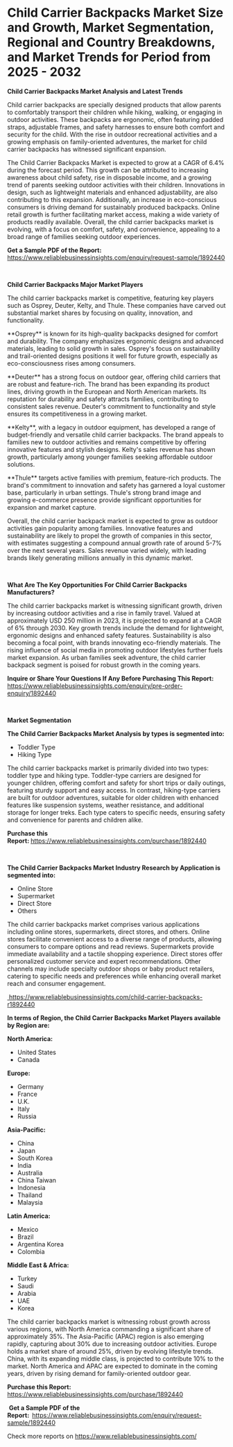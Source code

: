 <p><h1>Child Carrier Backpacks Market Size and Growth, Market Segmentation, Regional and Country Breakdowns, and Market Trends for Period from 2025 -  2032</h1></p><p><strong>Child Carrier Backpacks Market Analysis and Latest Trends</strong></p>
<p><p>Child carrier backpacks are specially designed products that allow parents to comfortably transport their children while hiking, walking, or engaging in outdoor activities. These backpacks are ergonomic, often featuring padded straps, adjustable frames, and safety harnesses to ensure both comfort and security for the child. With the rise in outdoor recreational activities and a growing emphasis on family-oriented adventures, the market for child carrier backpacks has witnessed significant expansion.</p><p>The Child Carrier Backpacks Market is expected to grow at a CAGR of 6.4% during the forecast period. This growth can be attributed to increasing awareness about child safety, rise in disposable income, and a growing trend of parents seeking outdoor activities with their children. Innovations in design, such as lightweight materials and enhanced adjustability, are also contributing to this expansion. Additionally, an increase in eco-conscious consumers is driving demand for sustainably produced backpacks. Online retail growth is further facilitating market access, making a wide variety of products readily available. Overall, the child carrier backpacks market is evolving, with a focus on comfort, safety, and convenience, appealing to a broad range of families seeking outdoor experiences.</p></p>
<p><strong>Get a Sample PDF of the Report:&nbsp;</strong> <a href="https://www.reliablebusinessinsights.com/enquiry/request-sample/1892440?utm_campaign=101&utm_medium=2&utm_source=Github&utm_content=ia&utm_term=14012025&utm_id=child-carrier-backpacks">https://www.reliablebusinessinsights.com/enquiry/request-sample/1892440</a></p>
<p>&nbsp;</p>
<p><strong>Child Carrier Backpacks Major Market Players</strong></p>
<p><p>The child carrier backpacks market is competitive, featuring key players such as Osprey, Deuter, Kelty, and Thule. These companies have carved out substantial market shares by focusing on quality, innovation, and functionality.</p><p>**Osprey** is known for its high-quality backpacks designed for comfort and durability. The company emphasizes ergonomic designs and advanced materials, leading to solid growth in sales. Osprey's focus on sustainability and trail-oriented designs positions it well for future growth, especially as eco-consciousness rises among consumers.</p><p>**Deuter** has a strong focus on outdoor gear, offering child carriers that are robust and feature-rich. The brand has been expanding its product lines, driving growth in the European and North American markets. Its reputation for durability and safety attracts families, contributing to consistent sales revenue. Deuter's commitment to functionality and style ensures its competitiveness in a growing market.</p><p>**Kelty**, with a legacy in outdoor equipment, has developed a range of budget-friendly and versatile child carrier backpacks. The brand appeals to families new to outdoor activities and remains competitive by offering innovative features and stylish designs. Kelty's sales revenue has shown growth, particularly among younger families seeking affordable outdoor solutions.</p><p>**Thule** targets active families with premium, feature-rich products. The brand's commitment to innovation and safety has garnered a loyal customer base, particularly in urban settings. Thule's strong brand image and growing e-commerce presence provide significant opportunities for expansion and market capture.</p><p>Overall, the child carrier backpack market is expected to grow as outdoor activities gain popularity among families. Innovative features and sustainability are likely to propel the growth of companies in this sector, with estimates suggesting a compound annual growth rate of around 5-7% over the next several years. Sales revenue varied widely, with leading brands likely generating millions annually in this dynamic market.</p></p>
<p>&nbsp;</p>
<p><strong>What Are The Key Opportunities For Child Carrier Backpacks Manufacturers?</strong></p>
<p><p>The child carrier backpacks market is witnessing significant growth, driven by increasing outdoor activities and a rise in family travel. Valued at approximately USD 250 million in 2023, it is projected to expand at a CAGR of 6% through 2030. Key growth trends include the demand for lightweight, ergonomic designs and enhanced safety features. Sustainability is also becoming a focal point, with brands innovating eco-friendly materials. The rising influence of social media in promoting outdoor lifestyles further fuels market expansion. As urban families seek adventure, the child carrier backpack segment is poised for robust growth in the coming years.</p></p>
<p><strong>Inquire or Share Your Questions If Any Before Purchasing This Report:</strong> <a href="https://www.reliablebusinessinsights.com/enquiry/pre-order-enquiry/1892440?utm_campaign=101&utm_medium=2&utm_source=Github&utm_content=ia&utm_term=14012025&utm_id=child-carrier-backpacks">https://www.reliablebusinessinsights.com/enquiry/pre-order-enquiry/1892440</a></p>
<p>&nbsp;</p>
<p><strong>Market Segmentation</strong></p>
<p><strong>The Child Carrier Backpacks Market Analysis by types is segmented into:</strong></p>
<p><ul><li>Toddler Type</li><li>Hiking Type</li></ul></p>
<p><p>The child carrier backpacks market is primarily divided into two types: toddler type and hiking type. Toddler-type carriers are designed for younger children, offering comfort and safety for short trips or daily outings, featuring sturdy support and easy access. In contrast, hiking-type carriers are built for outdoor adventures, suitable for older children with enhanced features like suspension systems, weather resistance, and additional storage for longer treks. Each type caters to specific needs, ensuring safety and convenience for parents and children alike.</p></p>
<p><strong>Purchase this Report:&nbsp;</strong><a href="https://www.reliablebusinessinsights.com/purchase/1892440?utm_campaign=101&utm_medium=2&utm_source=Github&utm_content=ia&utm_term=14012025&utm_id=child-carrier-backpacks">https://www.reliablebusinessinsights.com/purchase/1892440</a></p>
<p>&nbsp;</p>
<p><strong>The Child Carrier Backpacks Market Industry Research by Application is segmented into:</strong></p>
<p><ul><li>Online Store</li><li>Supermarket</li><li>Direct Store</li><li>Others</li></ul></p>
<p><p>The child carrier backpacks market comprises various applications including online stores, supermarkets, direct stores, and others. Online stores facilitate convenient access to a diverse range of products, allowing consumers to compare options and read reviews. Supermarkets provide immediate availability and a tactile shopping experience. Direct stores offer personalized customer service and expert recommendations. Other channels may include specialty outdoor shops or baby product retailers, catering to specific needs and preferences while enhancing overall market reach and consumer engagement.</p></p>
<p><a href="https://www.reliablebusinessinsights.com/child-carrier-backpacks-r1892440?utm_campaign=101&utm_medium=2&utm_source=Github&utm_content=ia&utm_term=14012025&utm_id=child-carrier-backpacks">&nbsp;https://www.reliablebusinessinsights.com/child-carrier-backpacks-r1892440</a></p>
<p><strong>In terms of Region, the Child Carrier Backpacks Market Players available by Region are:</strong></p>
<p>
    <p> <strong> North America: </strong>
        <ul>
            <li>United States</li>
            <li>Canada</li>
        </ul>
        </p> 
    <p> <strong> Europe: </strong>
        <ul>
            <li>Germany</li>
            <li>France</li>
            <li>U.K.</li>
            <li>Italy</li>
            <li>Russia</li>
        </ul>
        </p> 
    <p> <strong> Asia-Pacific: </strong>
        <ul>
            <li>China</li>
            <li>Japan</li>
            <li>South Korea</li>
            <li>India</li>
            <li>Australia</li>
            <li>China Taiwan</li>
            <li>Indonesia</li>
            <li>Thailand</li>
            <li>Malaysia</li>
        </ul>
        </p> 
    <p> <strong> Latin America: </strong>
        <ul>
            <li>Mexico</li>
            <li>Brazil</li>
            <li>Argentina Korea</li>
            <li>Colombia</li>
        </ul>
        </p> 
    <p> <strong> Middle East & Africa: </strong>
        <ul>
            <li>Turkey</li>
            <li>Saudi</li>
            <li>Arabia</li>
            <li>UAE</li>
            <li>Korea</li>
        </ul>
    </p>
    </p>
<p><p>The child carrier backpacks market is witnessing robust growth across various regions, with North America commanding a significant share of approximately 35%. The Asia-Pacific (APAC) region is also emerging rapidly, capturing about 30% due to increasing outdoor activities. Europe holds a market share of around 25%, driven by evolving lifestyle trends. China, with its expanding middle class, is projected to contribute 10% to the market. North America and APAC are expected to dominate in the coming years, driven by rising demand for family-oriented outdoor gear.</p></p>
<p><strong>Purchase this Report: </strong><a href="https://www.reliablebusinessinsights.com/purchase/1892440?utm_campaign=101&utm_medium=2&utm_source=Github&utm_content=ia&utm_term=14012025&utm_id=child-carrier-backpacks">https://www.reliablebusinessinsights.com/purchase/1892440</a></p>
<p>&nbsp;<strong>Get a Sample PDF of the Report:&nbsp;&nbsp;</strong><a href="https://www.reliablebusinessinsights.com/enquiry/request-sample/1892440?utm_campaign=101&utm_medium=2&utm_source=Github&utm_content=ia&utm_term=14012025&utm_id=child-carrier-backpacks">https://www.reliablebusinessinsights.com/enquiry/request-sample/1892440</a></p>
<p><strong></strong></p>
<p>Check more reports on <a href="https://www.reliablebusinessinsights.com/?utm_campaign=101&utm_medium=2&utm_source=Github&utm_content=ia&utm_term=14012025&utm_id=child-carrier-backpacks">https://www.reliablebusinessinsights.com/</a></p>